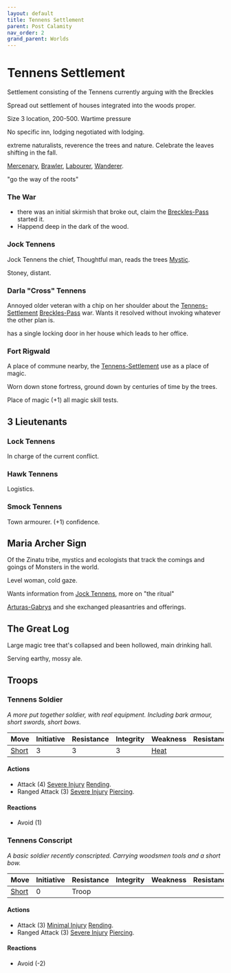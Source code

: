 ```yaml
---
layout: default
title: Tennens Settlement
parent: Post Calamity
nav_order: 2
grand_parent: Worlds
---
```

# Tennens Settlement

Settlement consisting of the Tennens currently arguing with the Breckles

Spread out settlement of houses integrated into the woods proper.

Size 3 location, 200-500.
Wartime pressure 

No specific inn, lodging negotiated with lodging.

extreme naturalists, reverence the trees and nature. 
Celebrate the leaves shifting in the fall.



[Mercenary](../../Mercenary), [Brawler](../../Brawler), [Labourer](../../Labourer), [Wanderer](../../Wanderer).

"go the way of the roots"



### The War
* there was an initial skirmish that broke out, claim the [Breckles-Pass](Breckles-Pass) started it.
* Happend deep in the dark of the wood.


### Jock Tennens
Jock Tennens the chief, Thoughtful man, reads the trees [Mystic](../../Mystic).

Stoney, distant.

### Darla "Cross" Tennens
Annoyed older veteran with a chip on her shoulder about the [Tennens-Settlement](Tennens-Settlement) [Breckles-Pass](Breckles-Pass) war. Wants it resolved without invoking whatever the other plan is.

has a single locking door in her house which leads to her office.

### Fort Rigwald
A place of commune nearby, the [Tennens-Settlement](Tennens-Settlement) use as a place of magic.

Worn down stone fortress, ground down by centuries of time by the trees.

Place of magic (+1) all magic skill tests.
## 3 Lieutenants
### Lock Tennens
In charge of the current conflict.

### Hawk Tennens
Logistics.

### Smock Tennens
Town armourer.
(+1) confidence.


## Maria Archer Sign
Of the Zinatu tribe, mystics and ecologists that track the comings and goings of Monsters in the world.

Level woman, cold gaze.

Wants information from [Jock Tennens](#Jock%20Tennens), more on "the ritual"

[Arturas-Gabrys](Arturas-Gabrys) and she exchanged pleasantries and offerings.



## The Great Log
Large magic tree that's collapsed and been hollowed, main drinking hall.

Serving earthy, mossy ale.


## Troops
### Tennens Soldier
*A more put together soldier, with real equipment. Including bark armour, short swords, short bows.*

| Move                    | Initiative | Resistance | Integrity | Weakness                  | Resistance |
| ----------------------- | ---------- | ---------- | --------- | ------------------------- | ---------- |
| [Short](Movement#Short) | 3          | 3          | 3         | [Heat](../../Injury#Heat) |            | 
#### Actions
* Attack (4) [Severe Injury](../../Injury#Severe%20Injury) [Rending](../../Injury#Rending).
* Ranged Attack (3) [Severe Injury](../../Injury#Severe%20Injury) [Piercing](../../Injury#Piercing).

#### Reactions
* Avoid (1)


### Tennens Conscript
*A basic soldier recently conscripted. Carrying woodsmen tools and a short bow.*

| Move                    | Initiative | Resistance | Integrity | Weakness | Resistance |
| ----------------------- | ---------- | ---------- | --------- | -------- | ---------- |
| [Short](Movement#Short) | 0          | Troop      |           |          |            |
#### Actions
* Attack (3) [Minimal Injury](../../Injury#Minimal%20Injury) [Rending](../../Injury#Rending).
* Ranged Attack (3) [Severe Injury](../../Injury#Severe%20Injury) [Piercing](../../Injury#Piercing).

#### Reactions
* Avoid (-2)